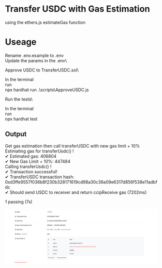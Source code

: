 # Transfer USDC with Gas Estimation

using the ethers.js estimateGas function

# Useage

Rename .env.example to .env\
Update the params in the .env\


Approve USDC to TransferUSDC.sol\

In the terminal\
run\
npx hardhat run .\scripts\ApproveUSDC.js


Run the tests\

In the terminal\
run\
npx hardhat test


## Output


  Get gas estimation then call transferUSDC with new gas limit + 10%\
Estimating gas for transferUsdc() !\
✔ Estimated gas: 406804\
✔ New Gas Limit + 10%:  447484\
Calling transferUsdc() !  
✔ Transaction successful!\
✔ TransferUSDC transaction hash:  0xd3ffe9557f036b8f230b328171619cd98a30c36a09e6317d856f538e11adbfdc\
    ✔ Should send USDC to receiver and return ccipReceive gas (7202ms)


  1 passing (7s)


![alt text](https://github.com/leetebbs/ccip_bootcamp_homework/blob/main/Homework_day_3/ccip_image.PNG?raw=true)
